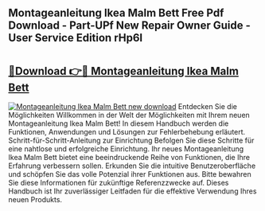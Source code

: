 ## Montageanleitung Ikea Malm Bett Free Pdf Download - Part-UPf New Repair Owner Guide - User Service Edition rHp6I

# <h2><a href="http://df8avj.blite.top/?on=Montageanleitung+Ikea+Malm+Bett">🔗Download 👉🔴 Montageanleitung Ikea Malm Bett</a></h2>

[![Montageanleitung Ikea Malm Bett new download](https://i.imgur.com/lujVjoI.png)](http://df8avj.blite.top/?on=Montageanleitung+Ikea+Malm+Bett)
Entdecken Sie die Möglichkeiten Willkommen in der Welt der Möglichkeiten mit Ihrem neuen Montageanleitung Ikea Malm Bett! In diesem Handbuch werden die Funktionen, Anwendungen und Lösungen zur Fehlerbehebung erläutert. Schritt-für-Schritt-Anleitung zur Einrichtung Befolgen Sie diese Schritte für eine nahtlose und erfolgreiche Einrichtung. Ihr neues Montageanleitung Ikea Malm Bett bietet eine beeindruckende Reihe von Funktionen, die Ihre Erfahrung verbessern sollen. Erkunden Sie die intuitive Benutzeroberfläche und schöpfen Sie das volle Potenzial ihrer Funktionen aus. Bitte bewahren Sie diese Informationen für zukünftige Referenzzwecke auf. Dieses Handbuch ist Ihr zuverlässiger Leitfaden für die effektive Verwendung Ihres neuen Produkts.

